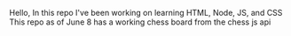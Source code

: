 Hello, In this repo I've been working on learning HTML, Node, JS, and CSS    
This repo as of June 8 has a working chess board from the chess js api
